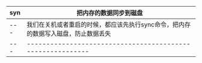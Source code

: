 
syn|把内存的数据同步到磁盘
---|--------------------------------------------------------------------------
---|我们在关机或者重启的时候，都应该先执行sync命令，把内存的数据写入磁盘，防止数据丢失
---|----------------------------------------------------------
